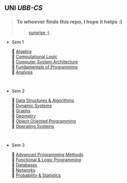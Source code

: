 ## UNI *UBB-CS* ##

> ### To whoever finds this repo, I hope it helps :) ###
>> [ surprise ;) ](https://www.youtube.com/watch?v=iik25wqIuFo)

* Sem 1<br />

	📌  [Algebra](https://github.com/917-Truta-David/UBB-CS/tree/master/sem1/algebra) <br />
	📌  [Computational Logic](https://github.com/917-Truta-David/UBB-CS/tree/master/sem1/cl) <br />
	📌  [Computer System Architecture](https://github.com/917-Truta-David/UBB-CS/tree/master/sem1/csa) <br />
	📌  [Fundamentals of Programming](https://github.com/917-Truta-David/UBB-CS/tree/master/sem1/fp) <br />
	📌  [Analysis](https://github.com/917-Truta-David/UBB-CS/tree/master/sem1/analysis) <br />

<br />

*  Sem 2<br />

	📌  [Data Structures & Algorithms](https://github.com/917-Truta-David/UBB-CS/tree/master/sem2/dsa) <br />
	📌  [Dynamic Systems](https://github.com/917-Truta-David/UBB-CS/tree/master/sem2/ds) <br />
	📌  [Graphs](https://github.com/917-Truta-David/UBB-CS/tree/master/sem2/ga) <br />
	📌  [Geometry](https://github.com/917-Truta-David/UBB-CS/tree/master/sem2/geometry) <br />
	📌  [Object Oriented Programming](https://github.com/917-Truta-David/UBB-CS/tree/master/sem2/oop) <br />
	📌  [Operating Systems](https://github.com/917-Truta-David/UBB-CS/tree/master/sem2/os) <br />

<br />

*  Sem 3<br />

	📌  [Advanced Programming Methods]() <br />
	📌  [Functional & Logic Programming]() <br />
	📌  [Databases]() <br />
	📌  [Networks]() <br />
	📌  [Probability & Statistics]() <br />

